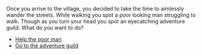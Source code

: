 Once you arrive to the village, you decided to take the time to aimlessly wander the streets. While walking you spot a poor looking man struggling to walk. Though as you turn your head you spot an eyecatching adventure guild. What do you want to do?
* [Help the poor man](wizard.md)
* [Go to the adventure guild](knight.md)
